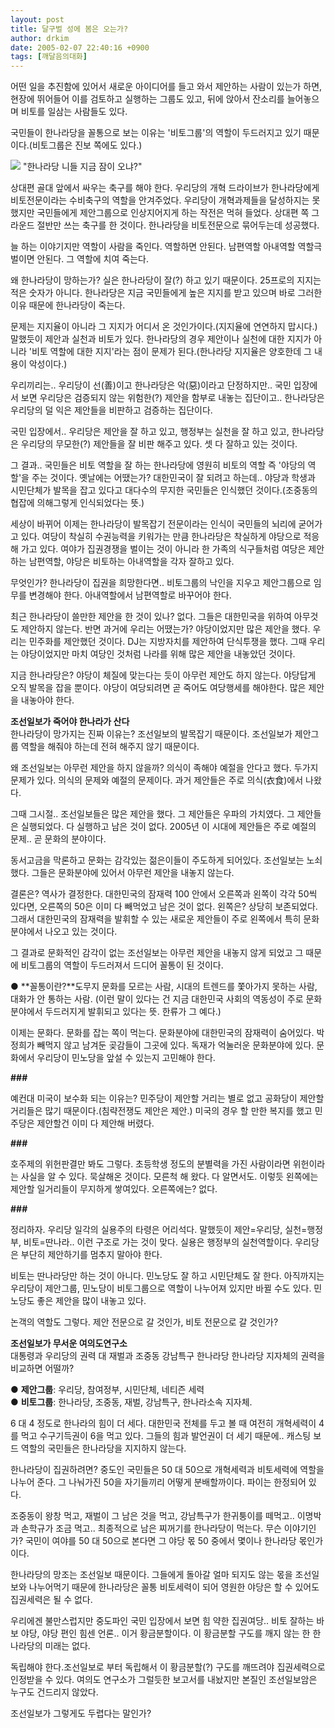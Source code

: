 ```yaml
---
layout: post
title: 달구벌 성에 봄은 오는가?
author: drkim
date: 2005-02-07 22:40:16 +0900
tags: [깨달음의대화]
---
```

 어떤 일을 추진함에 있어서 새로운 아이디어를 들고 와서 제안하는 사람이 있는가 하면, 현장에 뛰어들어 이를 검토하고 실행하는 그룹도 있고, 뒤에 앉아서 잔소리를 늘어놓으며 비토를 일삼는 사람들도 있다.    
  
국민들이 한나라당을 꼴통으로 보는 이유는 '비토그룹'의 역할이 두드러지고 있기 때문이다.(비토그룹은 진보 쪽에도 있다.)    



    

    
          
  
![](http://www1.seoprise.com/victory/osjoon/bbs/data/editor_01/050133.jpg) "한나라당 니들 지금 잠이 오냐?"    
  
상대편 골대 앞에서 싸우는 축구를 해야 한다. 우리당의 개혁 드라이브가 한나라당에게 비토전문이라는 수비축구의 역할을 안겨주었다. 우리당이 개혁과제들을 달성하지는 못했지만 국민들에게 제안그룹으로 인상지어지게 하는 작전은 먹혀 들었다. 상대편 쪽 그라운드 절반만 쓰는 축구를 한 것이다. 한나라당을 비토전문으로 묶어두는데 성공했다.    
  
늘 하는 이야기지만 역할이 사람을 죽인다. 역할하면 안된다. 남편역할 아내역할 역할극 벌이면 안된다. 그 역할에 치여 죽는다.    
  
왜 한나라당이 망하는가? 실은 한나라당이 잘(?) 하고 있기 때문이다. 25프로의 지지는 적은 숫자가 아니다. 한나라당은 지금 국민들에게 높은 지지를 받고 있으며 바로 그러한 이유 때문에 한나라당이 죽는다.    
  
문제는 지지율이 아니라 그 지지가 어디서 온 것인가이다.(지지율에 연연하지 맙시다.) 말했듯이 제안과 실천과 비토가 있다. 한나라당의 경우 제안이나 실천에 대한 지지가 아니라 '비토 역할에 대한 지지'라는 점이 문제가 된다.(한나라당 지지율은 양호한데 그 내용이 악성이다.)    
  
우리끼리는.. 우리당이 선(善)이고 한나라당은 악(惡)이라고 단정하지만.. 국민 입장에서 보면 우리당은 검증되지 않는 위험한(?) 제안을 함부로 내놓는 집단이고.. 한나라당은 우리당의 덜 익은 제안들을 비판하고 검증하는 집단이다.    
  
국민 입장에서.. 우리당은 제안을 잘 하고 있고, 행정부는 실천을 잘 하고 있고, 한나라당은 우리당의 무모한(?) 제안들을 잘 비판 해주고 있다. 셋 다 잘하고 있는 것이다.    
  
그 결과.. 국민들은 비토 역할을 잘 하는 한나라당에 영원히 비토의 역할 즉 '야당의 역할'을 주는 것이다. 옛날에는 어땠는가? 대한민국이 잘 되려고 하는데.. 야당과 학생과 시민단체가 발목을 잡고 있다고 대다수의 무지한 국민들은 인식했던 것이다.(조중동의 협잡에 의해그렇게 인식되었다는 뜻.) 
  
  
세상이 바뀌어 이제는 한나라당이 발목잡기 전문이라는 인식이 국민들의 뇌리에 굳어가고 있다. 여당이 착실히 수권능력을 키워가는 만큼 한나라당은 착실하게 야당으로 적응해 가고 있다. 여야가 집권경쟁을 벌이는 것이 아니라 한 가족의 식구들처럼 여당은 제안하는 남편역할, 야당은 비토하는 아내역할을 각자 잘하고 있다.    
  
무엇인가? 한나라당이 집권을 희망한다면.. 비토그룹의 낙인을 지우고 제안그룹으로 임무를 변경해야 한다. 아내역할에서 남편역할로 바꾸어야 한다.    
  
최근 한나라당이 쓸만한 제안을 한 것이 있나? 없다. 그들은 대한민국을 위하여 아무것도 제안하지 않는다. 반면 과거에 우리는 어땠는가? 야당이었지만 많은 제안을 했다. 우리는 민주화를 제안했던 것이다. DJ는 지방자치를 제안하여 단식투쟁을 했다. 그때 우리는 야당이었지만 마치 여당인 것처럼 나라를 위해 많은 제안을 내놓았던 것이다.    
  
지금 한나라당은? 야당이 체질에 맞는다는 듯이 아무런 제안도 하지 않는다. 야당답게 오직 발목을 잡을 뿐이다. 야당이 여당되려면 곧 죽어도 여당행세를 해야한다. 많은 제안을 내놓아야 한다.    
  
**조선일보가 죽어야 한나라가 산다**  
한나라당이 망가지는 진짜 이유는? 조선일보의 발목잡기 때문이다. 조선일보가 제안그룹 역할을 해줘야 하는데 전혀 해주지 않기 때문이다.    
  
왜 조선일보는 아무런 제안을 하지 않을까? 의식이 족해야 예절을 안다고 했다. 두가지 문제가 있다. 의식의 문제와 예절의 문제이다. 과거 제안들은 주로 의식(衣食)에서 나왔다.    
  
그때 그시절.. 조선일보들은 많은 제안을 했다. 그 제안들은 우파의 가치였다. 그 제안들은 실행되었다. 다 실행하고 남은 것이 없다. 2005년 이 시대에 제안들은 주로 예절의 문제.. 곧 문화의 분야이다.    
  
동서고금을 막론하고 문화는 감각있는 젊은이들이 주도하게 되어있다. 조선일보는 노쇠했다. 그들은 문화분야에 있어서 아무런 제안을 내놓지 않는다. 
  
  
결론은? 역사가 결정한다. 대한민국의 잠재력 100 안에서 오른쪽과 왼쪽이 각각 50씩 있다면, 오른쪽의 50은 이미 다 빼먹었고 남은 것이 없다. 왼쪽은? 상당히 보존되었다. 그래서 대한민국의 잠재력을 발휘할 수 있는 새로운 제안들이 주로 왼쪽에서 특히 문화분야에서 나오고 있는 것이다.    
  
그 결과로 문화적인 감각이 없는 조선일보는 아무런 제안을 내놓지 않게 되었고 그 때문에 비토그룹의 역할이 두드러져서 드디어 꼴통이 된 것이다. 
  
  
● **꼴통이란?**도무지 문화를 모르는 사람, 시대의 트렌드를 쫓아가지 못하는 사람, 대화가 안 통하는 사람. (이런 말이 있다는 건 지금 대한민국 사회의 역동성이 주로 문화분야에서 두드러지게 발휘되고 있다는 뜻. 한류가 그 예다.) 
  
  
이제는 문화다. 문화를 잡는 쪽이 먹는다. 문화분야에 대한민국의 잠재력이 숨어있다. 박정희가 빼먹지 않고 남겨둔 곶감들이 그곳에 있다. 독재가 억눌러운 문화분야에 있다. 문화에서 우리당이 민노당을 앞설 수 있는지 고민해야 한다.    
  
**###**   
  
예컨대 미국이 보수화 되는 이유는? 민주당이 제안할 거리는 별로 없고 공화당이 제안할 거리들은 많기 때문이다.(침략전쟁도 제안은 제안.) 미국의 경우 할 만한 복지를 했고 민주당은 제안할건 이미 다 제안해 버렸다. 
  
  
**###**   
  
호주제의 위헌판결만 봐도 그렇다. 초등학생 정도의 분별력을 가진 사람이라면 위헌이라는 사실을 알 수 있다. 묵살해온 것이다. 모른척 해 왔다. 다 알면서도. 이렇듯 왼쪽에는 제안할 일거리들이 무지하게 쌓여있다. 오른쪽에는? 없다.    
  
**###**   
  
정리하자. 우리당 일각의 실용주의 타령은 어리석다. 말했듯이 제안=우리당, 실천=행정부, 비토=딴나라.. 이런 구조로 가는 것이 맞다. 실용은 행정부의 실천역할이다. 우리당은 부단히 제안하기를 멈추지 말아야 한다. 
  
  
비토는 딴나라당만 하는 것이 아니다. 민노당도 잘 하고 시민단체도 잘 한다. 아직까지는 우리당이 제안그룹, 민노당이 비토그룹으로 역할이 나누어져 있지만 바뀔 수도 있다. 민노당도 좋은 제안을 많이 내놓고 있다.    
  
논객의 역할도 그렇다. 제안 전문으로 갈 것인가, 비토 전문으로 갈 것인가?    
  
**조선일보가 무서운 여의도연구소**  
대통령과 우리당의 권력 대 재벌과 조중동 강남특구 한나라당 한나라당 지자체의 권력을 비교하면 어떨까?    
  
● **제안그룹**: 우리당, 참여정부, 시민단체, 네티즌 세력   
● **비토그룹**: 한나라당, 조중동, 재벌, 강남특구, 한나라소속 지자체.    
  
6 대 4 정도로 한나라의 힘이 더 세다. 대한민국 전체를 두고 볼 때 여전히 개혁세력이 4를 먹고 수구기득권이 6을 먹고 있다. 그들의 힘과 발언권이 더 세기 때문에.. 캐스팅 보드 역할의 국민들은 한나라당을 지지하지 않는다.    
  
한나라당이 집권하려면? 중도인 국민들은 50 대 50으로 개혁세력과 비토세력에 역할을 나누어 준다. 그 나눠가진 50을 자기들끼리 어떻게 분배할까이다. 파이는 한정되어 있다.    
  
조중동이 왕창 먹고, 재벌이 그 남은 것을 먹고, 강남특구가 한귀퉁이를 떼먹고.. 이명박과 손학규가 조금 먹고.. 최종적으로 남은 찌꺼기를 한나라당이 먹는다. 무슨 이야기인가? 국민이 여야를 50 대 50으로 본다면 그 야당 몫 50 중에서 몇이나 한나라당 몫인가이다.    
  
한나라당의 망조는 조선일보 때문이다. 그들에게 돌아갈 얼마 되지도 않는 몫을 조선일보와 나누어먹기 때문에 한나라당은 꼴통 비토세력이 되어 영원한 야당은 할 수 있어도 집권세력은 될 수 없다.    
  
우리에겐 불만스럽지만 중도파인 국민 입장에서 보면 힘 약한 집권여당.. 비토 잘하는 바보 야당, 야당 편인 힘센 언론.. 이거 황금분할이다. 이 황금분할 구도를 깨지 않는 한 한나라당의 미래는 없다.    
  
독립해야 한다.조선일보로 부터 독립해서 이 황금분할(?) 구도를 깨뜨려야 집권세력으로 인정받을 수 있다. 여의도 연구소가 그럴듯한 보고서를 내놨지만 본질인 조선일보암은 누구도 건드리지 않았다.    
  
조선일보가 그렇게도 두렵다는 말인가?